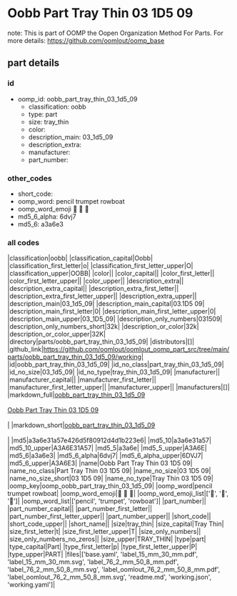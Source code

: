# Oobb Part Tray Thin 03 1D5 09  

note: This is part of OOMP the Oopen Organization Method For Parts. For more details: https://github.com/oomlout/oomp_base

##  part details





### id
* oomp_id: oobb_part_tray_thin_03_1d5_09
  * classification: oobb
  * type: part
  * size: tray_thin
  * color: 
  * description_main: 03_1d5_09
  * description_extra: 
  * manufacturer: 
  * part_number: 

### other_codes
* short_code: 
* oomp_word: pencil trumpet rowboat
* oomp_word_emoji :pencil: :trumpet: :rowboat:
* md5_6_alpha: 6dvj7
* md5_6: a3a6e3

### all codes 
|classification|oobb|
|classification_capital|Oobb|
|classification_first_letter|o|
|classification_first_letter_upper|O|
|classification_upper|OOBB|
|color||
|color_capital||
|color_first_letter||
|color_first_letter_upper||
|color_upper||
|description_extra||
|description_extra_capital||
|description_extra_first_letter||
|description_extra_first_letter_upper||
|description_extra_upper||
|description_main|03_1d5_09|
|description_main_capital|03.1D5 09|
|description_main_first_letter|0|
|description_main_first_letter_upper|0|
|description_main_upper|03_1D5_09|
|description_only_numbers|031509|
|description_only_numbers_short|32k|
|description_or_color|32k|
|description_or_color_upper|32K|
|directory|parts/oobb_part_tray_thin_03_1d5_09|
|distributors|[]|
|github_link|https://github.com/oomlout/oomlout_oomp_part_src/tree/main/parts/oobb_part_tray_thin_03_1d5_09/working|
|id|oobb_part_tray_thin_03_1d5_09|
|id_no_class|part_tray_thin_03_1d5_09|
|id_no_size|03_1d5_09|
|id_no_type|tray_thin_03_1d5_09|
|manufacturer||
|manufacturer_capital||
|manufacturer_first_letter||
|manufacturer_first_letter_upper||
|manufacturer_upper||
|manufacturers|[]|
|markdown_full|[oobb_part_tray_thin_03_1d5_09](https://github.com/oomlout/oomlout_oomp_part_src/tree/main/parts/oobb_part_tray_thin_03_1d5_09/working)<br>[](https://github.com/oomlout/oomlout_oomp_part_src/tree/main/parts/oobb_part_tray_thin_03_1d5_09/working)<br>[Oobb Part Tray Thin 03 1D5 09](https://github.com/oomlout/oomlout_oomp_part_src/tree/main/parts/oobb_part_tray_thin_03_1d5_09/working)<br><br>|
|markdown_short|[oobb_part_tray_thin_03_1d5_09](https://github.com/oomlout/oomlout_oomp_part_src/tree/main/parts/oobb_part_tray_thin_03_1d5_09/working)<br><br>|
|md5|a3a6e31a57e426d5f80912d4d1b223e6|
|md5_10|a3a6e31a57|
|md5_10_upper|A3A6E31A57|
|md5_5|a3a6e|
|md5_5_upper|A3A6E|
|md5_6|a3a6e3|
|md5_6_alpha|6dvj7|
|md5_6_alpha_upper|6DVJ7|
|md5_6_upper|A3A6E3|
|name|Oobb Part Tray Thin 03 1D5 09|
|name_no_class|Part Tray Thin 03 1D5 09|
|name_no_size|03 1D5 09|
|name_no_size_short|03 1D5 09|
|name_no_type|Tray Thin 03 1D5 09|
|oomp_key|oomp_oobb_part_tray_thin_03_1d5_09|
|oomp_word|pencil trumpet rowboat|
|oomp_word_emoji|:pencil: :trumpet: :rowboat:|
|oomp_word_emoji_list|[':pencil:', ':trumpet:', ':rowboat:']|
|oomp_word_list|['pencil', 'trumpet', 'rowboat']|
|part_number||
|part_number_capital||
|part_number_first_letter||
|part_number_first_letter_upper||
|part_number_upper||
|short_code||
|short_code_upper||
|short_name||
|size|tray_thin|
|size_capital|Tray Thin|
|size_first_letter|t|
|size_first_letter_upper|T|
|size_only_numbers||
|size_only_numbers_no_zeros||
|size_upper|TRAY_THIN|
|type|part|
|type_capital|Part|
|type_first_letter|p|
|type_first_letter_upper|P|
|type_upper|PART|
|files|['base.yaml', 'label_15_mm_30_mm.pdf', 'label_15_mm_30_mm.svg', 'label_76_2_mm_50_8_mm.pdf', 'label_76_2_mm_50_8_mm.svg', 'label_oomlout_76_2_mm_50_8_mm.pdf', 'label_oomlout_76_2_mm_50_8_mm.svg', 'readme.md', 'working.json', 'working.yaml']|
